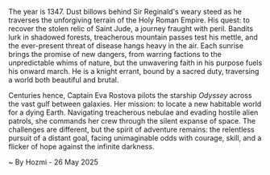 
The year is 1347.  Dust billows behind Sir Reginald's weary steed as he traverses the unforgiving terrain of the Holy Roman Empire.  His quest: to recover the stolen relic of Saint Jude, a journey fraught with peril. Bandits lurk in shadowed forests, treacherous mountain passes test his mettle, and the ever-present threat of disease hangs heavy in the air.  Each sunrise brings the promise of new dangers, from warring factions to the unpredictable whims of nature, but the unwavering faith in his purpose fuels his onward march.  He is a knight errant, bound by a sacred duty, traversing a world both beautiful and brutal.

Centuries hence, Captain Eva Rostova pilots the starship *Odyssey* across the vast gulf between galaxies. Her mission: to locate a new habitable world for a dying Earth.  Navigating treacherous nebulae and evading hostile alien patrols, she commands her crew through the silent expanse of space.  The challenges are different, but the spirit of adventure remains: the relentless pursuit of a distant goal, facing unimaginable odds with courage, skill, and a flicker of hope against the infinite darkness.

~ By Hozmi - 26 May 2025
